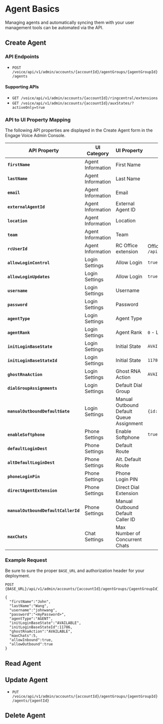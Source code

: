 # Agent Basics

Managing agents and automatically syncing them with your user management tools can be automated via the API.

## Create Agent

### API Endpoints

* `POST /voice/api/v1/admin/accounts/{accountId}/agentGroups/{agentGroupId}/agents`

#### Supporting APIs

* `GET /voice/api/v1/admin/accounts/{accountId}/ringcentral/extensions`
* `GET /voice/api/v1/admin/accounts/{accountId}/auxStates/?activeOnly=true`

### API to UI Property Mapping

The following API properties are displayed in the Create Agent form in the Engage Voice Admin Console.

| API Property | UI Category | UI Property | Description |
|-|-|-|-|
| **`firstName`** | Agent Information | First Name | |
| **`lastName`** | Agent Information | Last Name | |
| **`email`** | Agent Information | Email | |
| **`externalAgentId`** | Agent Information | External Agent ID | |
| **`location`** | Agent Information | Location | |
| **`team`** | Agent Information | Team | |
| **`rcUserId`** | Agent Information | RC Office extension | Office extensionId. Retrieve a list using `/api/v1/admin/accounts/{accountId}/ringcentral/extensions` |
| **`allowLoginControl`** | Login Settings | Allow Login | `true` |
| **`allowLoginUpdates`** | Login Settings | Allow Login | `true` |
| **`username`** | Login Settings | Username | |
| **`password`** | Login Settings | Password | |
| **`agentType`** | Login Settings | Agent Type | |
| **`agentRank`** | Login Settings | Agent Rank | `0` - Lowest |
| **`initLoginBaseState`** | Login Settings | Initial State | `AVAILABLE` |
| **`initLoginBaseStateId`** | Login Settings | Initial State | `11786` |
| **`ghostRnaAction`** | Login Settings | Ghost RNA Action | `AVAILABLE` |
| **`dialGroupAssignments`** | Login Settings | Default Dial Group | |
| **`manualOutboundDefaultGate`** | Login Settings | Manual Outbound Default Queue Assignment | `{id: 72899}` |
| **`enableSoftphone`** | Phone Settings | Enable Softphone | `true` |
| **`defaultLoginDest`** | Phone Settings | Default Route | |
| **`altDefaultLoginDest`** | Phone Settings | Alt. Default Route | |
| **`phoneLoginPin`** | Phone Settings | Phone Login PIN | |
| **`directAgentExtension`** | Phone Settings | Direct Dial Extension | |
| **`manualOutboundDefaultCallerId`** | Phone Settings | Manual Outbound Default Caller ID | |
| **`maxChats`** | Chat Settings | Max Number of Concurrent Chats | |

### Example Request

Be sure to sure the proper `BASE_URL` and authorization header for your deployment.

```
POST {BASE_URL}/api/v1/admin/accounts/{accountId}/agentGroups/{agentGroupId}/agents

{
  "firstName":"John",
  "lastName":"Wang",
  "username":"johnwang",
  "password":"<myPassword>",
  "agentType":"AGENT",
  "initLoginBaseState":"AVAILABLE",
  "initLoginBaseStateId":11786,
  "ghostRnaAction":"AVAILABLE",
  "maxChats":5,
  "allowInbound":true,
  "allowOutbound":true
}
```

## Read Agent

## Update Agent

* `PUT /voice/api/v1/admin/accounts/{accountId}/agentGroups/{agentGroupId}/agents/{agentId}`

## Delete Agent
